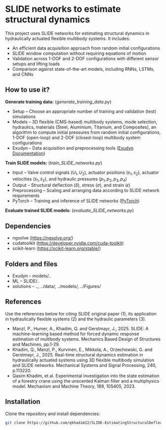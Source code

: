 # SLIDE networks to estimate structural dynamics
This project uses SLIDE networks for estimating structural dynamics in hydraulically actuated flexible multibody systems. It includes:
- An efficient data acquisition approach from random initial configurations
- SLIDE window computation without requiring equations of motion
- Validation across 1-DOF and 2-DOF configurations with different sensor setups and lifting loads
- Comparison against state-of-the-art models, including RNNs, LSTMs, and CNNs

## How to use it?
**Generate training data:** (*generate_training_data.py*)
- Setup – Choose an appropriate number of training and validation (test) simulations
- Models – 3D flexible (CMS-based) multibody systems, mode selection, hydraulics, materials (Steel, Aluminium, Titanium, and Composites), an algorithm to compute initial pressures from random initial configurations, 1-DOF (open-loop) and 2-DOF (closed-loop) multibody system configurations
- Exudyn – Data acquisition and preprocessing tools ([Exudyn Documentation](https://exudyn.readthedocs.io/en/v1.9.83.dev1/))

**Train SLIDE models:** (*train_SLIDE_networks.py*)
- Input – Valve control signals ($U_1, U_2$), actuator positions ($s_1, s_2$), actuator velocities ($\dot{s}_1, \dot{s}_2$), and hydraulic pressures ($p_1, p_2, p_3, p_4$)
- Output – Structural deflection ($\delta$), stress ($\sigma$), and strain ($\epsilon$)
- Preprocessing – Scaling and arranging data according to SLIDE network requirements
- PyTorch – Training and inference of SLIDE networks ([PyTorch](https://pytorch.org/))

**Evaluate trained SLIDE models:** (*evaluate_SLIDE_networks.py*)

## Dependencies 
- ngsolve (https://ngsolve.org/)
- cudatoolkit (https://developer.nvidia.com/cuda-toolkit)
- scikit-learn (https://scikit-learn.org/stable/)

## Folders and files
- Exudyn – models/..
- ML –  SLIDE/..
- solutions – .., ../data/, ../models/, ../Figures/


## References
Use the references below for citing SLIDE original paper (1), its application in hydraulically flexible systems (2) and the hydraulic parameters (3). 
- Manzl, P., Humer, A., Khadim, Q. and Gerstmayr, J., 2025. SLIDE: A machine-learning based method for forced dynamic response estimation of multibody systems. Mechanics Based Design of Structures and Machines, pp.1-29.
- Khadim, Q., Manzl, P., Kurvinen, E., Mikkola, A., Orzechowski, G. and Gerstmayr, J., 2025. Real-time structural dynamics estimation in hydraulically actuated systems using 3D flexible multibody simulation and SLIDE networks. Mechanical Systems and Signal Processing, 240, p.113220.
- Qasim Khadim, et al. Experimental investigation into the state estimation of a forestry crane using the unscented Kalman filter and a multiphysics model. Mechanism and Machine Theory, 189, 105405, 2023.


## Installation
Clone the repository and install dependencies:
```bash
git clone https://github.com/qkhadim22/SLIDE-EstimatingStructuralDeflection.git